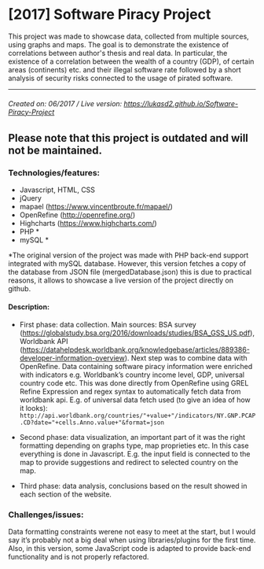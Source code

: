 # [2017] Software Piracy Project

This project was made to showcase data, collected from multiple sources, using graphs and maps. The goal is to demonstrate the existence of correlations between author's thesis and real data. In particular, the existence of a correlation between the wealth of a country (GDP), of certain areas (continents) etc. and their illegal software rate followed by a short analysis of security risks connected to the usage of pirated software.

------------
###### Created on: 06/2017 / Live version: https://lukasd2.github.io/Software-Piracy-Project
**Please note that this project is outdated and will not be maintained.**
------------
### Technologies/features:

- Javascript, HTML, CSS
- jQuery
- mapael (https://www.vincentbroute.fr/mapael/)
- OpenRefine (http://openrefine.org/)
- Highcharts (https://www.highcharts.com/)
- PHP *
- mySQL *

*The original version of the project was made with PHP back-end support integrated with mySQL database. However, this version fetches a copy of the database from JSON file (mergedDatabase.json) this is due to practical reasons, it allows to showcase a live version of the project directly on github.

#### Description: 

* First phase: data collection.
Main sources: BSA survey (https://globalstudy.bsa.org/2016/downloads/studies/BSA_GSS_US.pdf),
Worldbank API (https://datahelpdesk.worldbank.org/knowledgebase/articles/889386-developer-information-overview).
Next step was to combine data with OpenRefine. Data containing software piracy information were enriched with indicators e.g. Worldbank’s country income level, GDP, universal country code etc. 
This was done directly from OpenRefine using GREL Refine Expression and regex syntax to automatically fetch data from worldbank api. E.g. of universal data fetch used (to give an idea of how it looks): `http://api.worldbank.org/countries/"+value+"/indicators/NY.GNP.PCAP.CD?date="+cells.Anno.value+"&format=json`

* Second phase: data visualization, an important part of it was the right formatting depending on graphs type, map proprieties etc. In this case everything is done in Javascript. E.g. the input field is connected to the map to provide suggestions and redirect to selected country on the map.

* Third phase: data analysis, conclusions based on the result showed in each section of the website.

### Challenges/issues: 

Data formatting constraints werene not easy to meet at the start, but I would say it’s probably not a big deal when using libraries/plugins for the first time. Also, in this version, some JavaScript code is adapted to provide back-end functionality and is not properly refactored.
